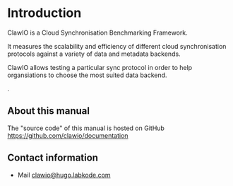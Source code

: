 # Introduction

ClawIO is a Cloud Synchronisation Benchmarking Framework.

It measures the scalability and efficiency of different cloud synchronisation protocols against a variety of data and metadata backends.

ClawIO allows testing a particular sync protocol in order to help organsiations to choose the most suited data backend.

.

## About this manual

The "source code" of this manual is hosted on GitHub https://github.com/clawio/documentation

## Contact information

* Mail [clawio@hugo.labkode.com](mailto:clawio@hugo.labkode.com)

